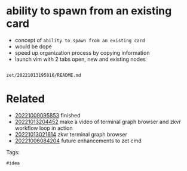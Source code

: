 # ability to spawn from an existing card

- concept of `ability to spawn from an existing card`
- would be dope
- speed up organization process by copying information
- launch vim with 2 tabs open, new and existing nodes

```
```

` zet/20221013195816/README.md `

# Related

- [20221009095853](/zet/20221009095853/README.md) finished
- [20221013204452](/zet/20221013204452/README.md) make a video of terminal graph browser and zkvr workflow loop in action
- [20221013021614](/zet/20221013021614/README.md) zkvr terminal graph browser
- [20221006084204](/zet/20221006084204/README.md) future enhancements to zet cmd

Tags:

    #idea
